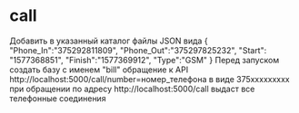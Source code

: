 # call
Добавить в указанный каталог файлы JSON вида
{
  "Phone_In":"375292811809",
  "Phone_Out":"375297825232",
  "Start": "1577368851",
  "Finish":"1577369912",
  "Type":"GSM"
}
Перед запуском создать базу с именем "bill"
обращение к API http://localhost:5000/call/number=номер_телефона в виде 375ххххххххх
при обращении по адресу http://localhost:5000/call выдаст все телефонные соединения
